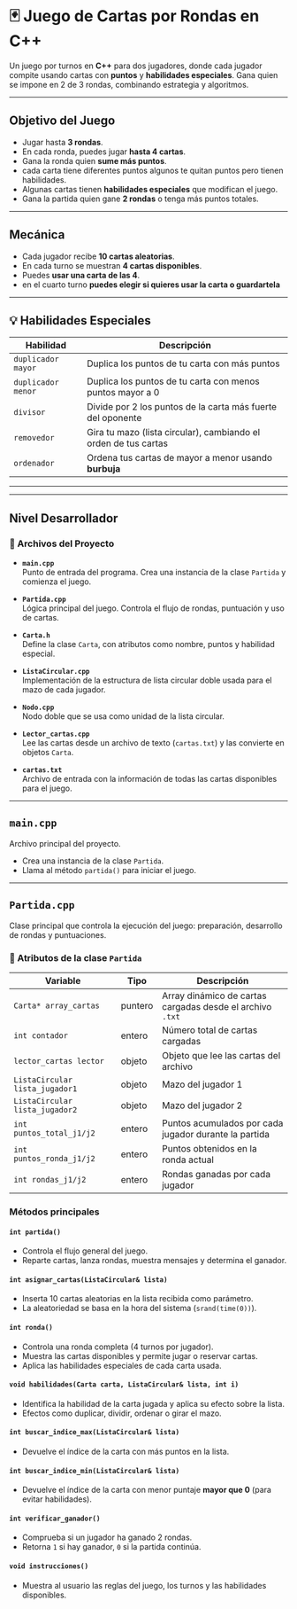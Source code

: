 # 🃏 Juego de Cartas por Rondas en C++

Un juego por turnos en **C++** para dos jugadores, donde cada jugador compite usando cartas con **puntos** y **habilidades especiales**. Gana quien se impone en 2 de 3 rondas, combinando estrategia y algoritmos.

---

##  Objetivo del Juego

- Jugar hasta **3 rondas**.
- En cada ronda, puedes jugar **hasta 4 cartas**.
- Gana la ronda quien **sume más puntos**.
- cada carta tiene diferentes puntos algunos te quitan puntos pero tienen habilidades.
- Algunas cartas tienen **habilidades especiales** que modifican el juego.
- Gana la partida quien gane **2 rondas** o tenga más puntos totales.

---

##  Mecánica

- Cada jugador recibe **10 cartas aleatorias**.
- En cada turno se muestran **4 cartas disponibles**.
- Puedes **usar una carta de las 4**.
- en el cuarto turno **puedes elegir si quieres usar la carta o guardartela**
---

## 💡 Habilidades Especiales

| Habilidad           | Descripción                                                              |
|---------------------|--------------------------------------------------------------------------|
| `duplicador mayor`  | Duplica los puntos de tu carta con más puntos                            |
| `duplicador menor`  | Duplica los puntos de tu carta con menos puntos mayor a 0                |
| `divisor`           | Divide por 2 los puntos de la carta más fuerte del oponente              |
| `removedor`         | Gira tu mazo (lista circular), cambiando el orden de tus cartas          |
| `ordenador`         | Ordena tus cartas de mayor a menor usando **burbuja**                    |

---
---
##  Nivel Desarrollador

### 📁 Archivos del Proyecto

- **`main.cpp`**  
  Punto de entrada del programa. Crea una instancia de la clase `Partida` y comienza el juego.

- **`Partida.cpp`**  
  Lógica principal del juego. Controla el flujo de rondas, puntuación y uso de cartas.

- **`Carta.h`**  
  Define la clase `Carta`, con atributos como nombre, puntos y habilidad especial.

- **`ListaCircular.cpp`**  
  Implementación de la estructura de lista circular doble usada para el mazo de cada jugador.

- **`Nodo.cpp`**  
  Nodo doble que se usa como unidad de la lista circular.

- **`Lector_cartas.cpp`**  
  Lee las cartas desde un archivo de texto (`cartas.txt`) y las convierte en objetos `Carta`.

- **`cartas.txt`**  
  Archivo de entrada con la información de todas las cartas disponibles para el juego.


---
##  `main.cpp`
Archivo principal del proyecto.

- Crea una instancia de la clase `Partida`.
- Llama al método `partida()` para iniciar el juego.

---

##  `Partida.cpp`
Clase principal que controla la ejecución del juego: preparación, desarrollo de rondas y puntuaciones.

### 🧮 Atributos de la clase `Partida`

| Variable              | Tipo          | Descripción                                              |
|-----------------------|---------------|----------------------------------------------------------|
| `Carta* array_cartas` | puntero       | Array dinámico de cartas cargadas desde el archivo `.txt` |
| `int contador`        | entero        | Número total de cartas cargadas                          |
| `lector_cartas lector`| objeto        | Objeto que lee las cartas del archivo                    |
| `ListaCircular lista_jugador1` | objeto | Mazo del jugador 1                                       |
| `ListaCircular lista_jugador2` | objeto | Mazo del jugador 2                                       |
| `int puntos_total_j1/j2` | entero     | Puntos acumulados por cada jugador durante la partida    |
| `int puntos_ronda_j1/j2`| entero     | Puntos obtenidos en la ronda actual                      |
| `int rondas_j1/j2`    | entero        | Rondas ganadas por cada jugador                          |

###  Métodos principales

#### `int partida()`
- Controla el flujo general del juego.
- Reparte cartas, lanza rondas, muestra mensajes y determina el ganador.

#### `int asignar_cartas(ListaCircular& lista)`
- Inserta 10 cartas aleatorias en la lista recibida como parámetro.
- La aleatoriedad se basa en la hora del sistema (`srand(time(0))`).

#### `int ronda()`
- Controla una ronda completa (4 turnos por jugador).
- Muestra las cartas disponibles y permite jugar o reservar cartas.
- Aplica las habilidades especiales de cada carta usada.

#### `void habilidades(Carta carta, ListaCircular& lista, int i)`
- Identifica la habilidad de la carta jugada y aplica su efecto sobre la lista.
- Efectos como duplicar, dividir, ordenar o girar el mazo.

#### `int buscar_indice_max(ListaCircular& lista)`
- Devuelve el índice de la carta con más puntos en la lista.

#### `int buscar_indice_min(ListaCircular& lista)`
- Devuelve el índice de la carta con menor puntaje **mayor que 0** (para evitar habilidades).

#### `int verificar_ganador()`
- Comprueba si un jugador ha ganado 2 rondas.
- Retorna `1` si hay ganador, `0` si la partida continúa.

#### `void instrucciones()`
- Muestra al usuario las reglas del juego, los turnos y las habilidades disponibles.


